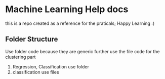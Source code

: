 # Machine Learning Help docs 

this is a repo created as a reference for the praticals;
Happy Learning :)

## Folder Structure
Use folder code because they are generic 
further use the file code for the clustering part 
1) Regression, Classification use folder
2) classification use files



